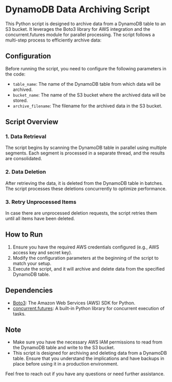 # DynamoDB Data Archiving Script

This Python script is designed to archive data from a DynamoDB table to an S3 bucket. It leverages the Boto3 library for AWS integration and the concurrent.futures module for parallel processing. The script follows a multi-step process to efficiently archive data:

## Configuration
Before running the script, you need to configure the following parameters in the code:

- `table_name`: The name of the DynamoDB table from which data will be archived.
- `bucket_name`: The name of the S3 bucket where the archived data will be stored.
- `archive_filename`: The filename for the archived data in the S3 bucket.

## Script Overview

### 1. Data Retrieval
The script begins by scanning the DynamoDB table in parallel using multiple segments. Each segment is processed in a separate thread, and the results are consolidated.

### 2. Data Deletion
After retrieving the data, it is deleted from the DynamoDB table in batches. The script processes these deletions concurrently to optimize performance.

### 3. Retry Unprocessed Items
In case there are unprocessed deletion requests, the script retries them until all items have been deleted.

## How to Run

1. Ensure you have the required AWS credentials configured (e.g., AWS access key and secret key).
2. Modify the configuration parameters at the beginning of the script to match your setup.
3. Execute the script, and it will archive and delete data from the specified DynamoDB table.

## Dependencies

- [Boto3](https://boto3.amazonaws.com/v1/documentation/api/latest/index.html): The Amazon Web Services (AWS) SDK for Python.
- [concurrent.futures](https://docs.python.org/3/library/concurrent.futures.html): A built-in Python library for concurrent execution of tasks.

## Note

- Make sure you have the necessary AWS IAM permissions to read from the DynamoDB table and write to the S3 bucket.
- This script is designed for archiving and deleting data from a DynamoDB table. Ensure that you understand the implications and have backups in place before using it in a production environment.

Feel free to reach out if you have any questions or need further assistance.
